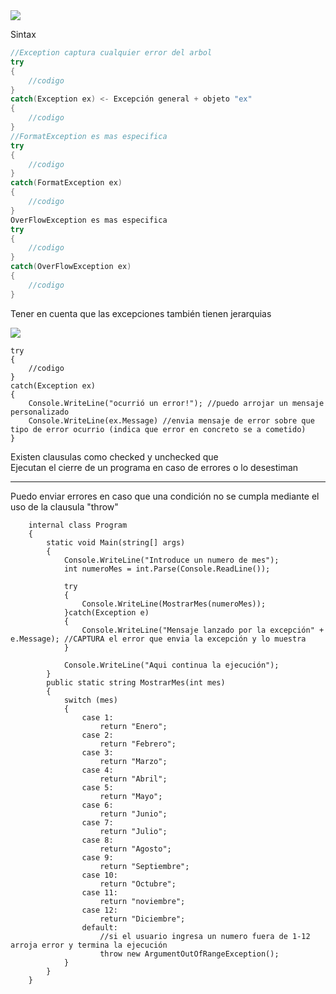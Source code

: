 <img src="/img/excepcion.jpg">
<p>Sintax</p>

```c#
//Exception captura cualquier error del arbol
try
{
    //codigo
}
catch(Exception ex) <- Excepción general + objeto "ex"
{
    //codigo
}
//FormatException es mas especifica
try
{
    //codigo
}
catch(FormatException ex)
{
    //codigo
}
OverFlowException es mas especifica
try
{
    //codigo
}
catch(OverFlowException ex)
{
    //codigo
}

```

<p>Tener en cuenta que las excepciones también tienen jerarquias</p>
<img src="herenciaExcepciones.jpg">

```
try
{
    //codigo
}
catch(Exception ex)
{
    Console.WriteLine("ocurrió un error!"); //puedo arrojar un mensaje personalizado
    Console.WriteLine(ex.Message) //envia mensaje de error sobre que tipo de error ocurrio (indica que error en concreto se a cometido)
}
```

<p>
Existen clausulas como checked y unchecked que <br>
Ejecutan el cierre de un programa en caso de errores 
o lo desestiman
</p>
<hr/>
<p>
Puedo enviar errores en caso que una condición no se cumpla mediante el uso
de la clausula "throw"
</p>

```
    internal class Program
    {
        static void Main(string[] args)
        {
            Console.WriteLine("Introduce un numero de mes");
            int numeroMes = int.Parse(Console.ReadLine());

            try
            {
                Console.WriteLine(MostrarMes(numeroMes));
            }catch(Exception e)
            {
                Console.WriteLine("Mensaje lanzado por la excepción" + e.Message); //CAPTURA el error que envia la excepción y lo muestra
            }

            Console.WriteLine("Aqui continua la ejecución");
        }
        public static string MostrarMes(int mes)
        {
            switch (mes)
            {
                case 1:
                    return "Enero";
                case 2:
                    return "Febrero";
                case 3:
                    return "Marzo";
                case 4:
                    return "Abril";
                case 5:
                    return "Mayo";
                case 6:
                    return "Junio";
                case 7:
                    return "Julio";
                case 8:
                    return "Agosto";
                case 9:
                    return "Septiembre";
                case 10:
                    return "Octubre";
                case 11:
                    return "noviembre";
                case 12:
                    return "Diciembre";
                default:
                    //si el usuario ingresa un numero fuera de 1-12 arroja error y termina la ejecución
                    throw new ArgumentOutOfRangeException();
            }
        }
    }

```
